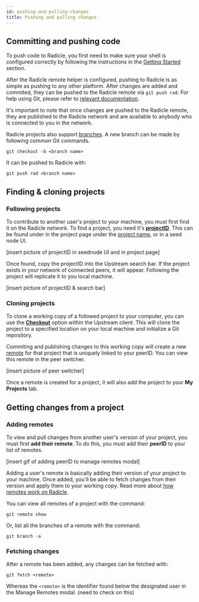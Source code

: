 ```yaml
---
id: pushing-and-pulling-changes
title: Pushing and pulling changes
---
```


## Committing and pushing code

To push code to Radicle, you first need to make sure your shell is configured correctly by following the instructions in the [Getting Started](getting-started/doc1-1.md) section.

After the Radicle remote helper is configured, pushing to Radicle is as simple as pushing to any other platform. After changes are added and commited, they can be pushed to the Radicle remote via `git push rad`. For help using Git, please refer to [relevant documentation](https://docs.github.com/en/free-pro-team@latest/github/using-git).

It's important to note that once changes are pushed to the Radicle remote, they are published to the Radicle network and are available to anybody who is connected to you in the network.

Radicle projects also support [branches](understanding-radicle/glossary.md/#branch). A new branch can be made by following common Git commands.

`git checkout -b <branch name>`

It can be pushed to Radicle with:

`git push rad <branch name>`

## Finding & cloning projects

### Following projects

To contribute to another user's project to your machine, you must first find it on the Radicle network. To find a project, you need it's [**projectID**](understanding-radicle/glossary.md/#project-id). This can be found under in the project page under the [project name](understanding-radicle/glossary.md/#project-name), or in a seed node UI.

[insert picture of projectID in seednode UI and in project page]

Once found, copy the projectID into the Upstream search bar. If the project exists in your network of connected peers, it will appear. Following the project will replicate it to you local machine.

[insert picture of projectID & search bar]

### Cloning projects

To clone a working copy of a followed project to your computer, you can use the [**Checkout**](understanding-radicle/glossary.md/#checkout) option within the Upstream client. This will clone the project to a specified location on your local machine and initialize a Git repository.

Commiting and publishing changes to this working copy will create a new [remote](understanding-radicle/glossary.md/#remote) for that project that is uniquely linked to your peerID. You can view this remote in the peer switcher.

[insert picture of peer switcher]

Once a remote is created for a project, it will also add the project to your **My Projects** tab.

## Getting changes from a project

### Adding remotes
To view and pull changes from another user's version of your project, you must first **add their remote**. To do this, you must add their **peerID** to your list of remotes.

[insert gif of adding peerID to manage remotes modal]

Adding a user's remote is basically adding their version of your project to your machine. Once added, you'll be able to fetch changes from their version and apply them to your working copy. Read more about [how remotes work on Radicle](understanding-radicle/faq.md).

You can view all remotes of a project with the command:

`git remote show`

Or, list all the branches of a remote with the command:

`git branch -a`

### Fetching changes
After a remote has been added, any changes can be fetched with:

` git fetch <remote> `

Whereas the `<remote>` is the identifier found below the designated user in the Manage Remotes modal. (need to check on this)
